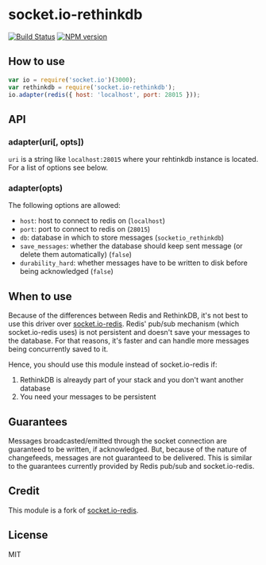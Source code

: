 # socket.io-rethinkdb

[![Build Status](https://travis-ci.org/thejsj/socket.io-rethinkdb.svg?branch=master)](https://travis-ci.org/thejsj/socket.io-rethinkdb)
[![NPM version](https://badge.fury.io/thejsj/socket.io-rethinkdb.svg)](http://badge.fury.io/js/socket.io-rethinkdb)

## How to use

```js
var io = require('socket.io')(3000);
var rethinkdb = require('socket.io-rethinkdb');
io.adapter(redis({ host: 'localhost', port: 28015 }));
```

## API

### adapter(uri[, opts])

`uri` is a string like `localhost:28015` where your rehtinkdb instance
is located. For a list of options see below.

### adapter(opts)

The following options are allowed:

- `host`: host to connect to redis on (`localhost`)
- `port`: port to connect to redis on (`28015`)
- `db`: database in which to store messages (`socketio_rethinkdb`)
- `save_messages`: whether the database should keep sent message (or delete them automatically) (`false`)
- `durability_hard`: whether messages have to be written to disk before being acknowledged (`false`)

## When to use

Because of the differences between Redis and RethinkDB, it's not best to use this 
driver over [socket.io-redis](http://github.com/Automattic/socket.io-redis). 
Redis' pub/sub mechanism (which socket.io-redis uses) is not persistent and 
doesn't save your messages to the database. For that reasons, it's faster 
and can handle more messages being concurrently saved to it. 

Hence, you should use this module instead of socket.io-redis if:

1. RethinkDB is alreaydy part of your stack and you don't want another database
2. You need your messages to be persistent

## Guarantees

Messages broadcasted/emitted through the socket connection are guaranteed to 
be written, if acknowledged. But, because of the nature of changefeeds, messages 
are not guaranteed to be delivered. This is similar to the guarantees currently 
provided by Redis pub/sub and socket.io-redis.

## Credit

This module is a fork of [socket.io-redis](http://github.com/Automattic/socket.io-redis).

## License

MIT
